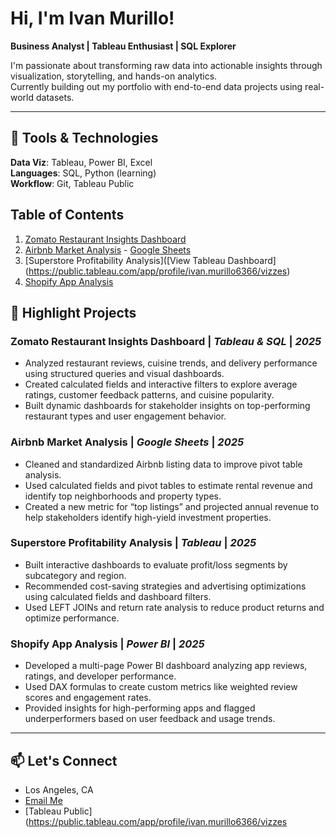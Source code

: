 # Hi, I'm Ivan Murillo!

**Business Analyst | Tableau Enthusiast | SQL Explorer**

I'm passionate about transforming raw data into actionable insights through visualization, storytelling, and hands-on analytics.  
Currently building out my portfolio with end-to-end data projects using real-world datasets.

---

## 🔧 Tools & Technologies
**Data Viz**: Tableau, Power BI, Excel  
**Languages**: SQL, Python (learning)  
**Workflow**: Git, Tableau Public  
## Table of Contents

1. [Zomato Restaurant Insights Dashboard](https://github.com/IVANMURILLO97/Data_projects_TripleTen/tree/main/Zomato_Project)
22. [Airbnb Market Analysis](https://github.com/IVANMURILLO97/Data_projects_TripleTen/tree/main/Airbnb_Project) - [Google Sheets](https://docs.google.com/spreadsheets/d/17LRWp88BdT2FkGr-UXj7gqLOLJJUUD7-oPJJa62E56gc/edit?usp=sharing)
3. [Superstore Profitability Analysis]([View Tableau Dashboard] (https://public.tableau.com/app/profile/ivan.murillo6366/vizzes)
4. [Shopify App Analysis](https://github.com/IVANMURILLO97/Data_projects_TripleTen/tree/main/Shopify_Project)

## 📁 Highlight Projects

### **Zomato Restaurant Insights Dashboard** | *Tableau & SQL* | *2025*
- Analyzed restaurant reviews, cuisine trends, and delivery performance using structured queries and visual dashboards.
- Created calculated fields and interactive filters to explore average ratings, customer feedback patterns, and cuisine popularity.
- Built dynamic dashboards for stakeholder insights on top-performing restaurant types and user engagement behavior.

### **Airbnb Market Analysis** | *Google Sheets* | *2025*
- Cleaned and standardized Airbnb listing data to improve pivot table analysis.
- Used calculated fields and pivot tables to estimate rental revenue and identify top neighborhoods and property types.
- Created a new metric for “top listings” and projected annual revenue to help stakeholders identify high-yield investment properties.

### **Superstore Profitability Analysis** | *Tableau* | *2025*
- Built interactive dashboards to evaluate profit/loss segments by subcategory and region.
- Recommended cost-saving strategies and advertising optimizations using calculated fields and dashboard filters.
- Used LEFT JOINs and return rate analysis to reduce product returns and optimize performance.

### **Shopify App Analysis** | *Power BI* | *2025*
- Developed a multi-page Power BI dashboard analyzing app reviews, ratings, and developer performance.
- Used DAX formulas to create custom metrics like weighted review scores and engagement rates.
- Provided insights for high-performing apps and flagged underperformers based on user feedback and usage trends.

---

## 📫 Let's Connect
- Los Angeles, CA  
- [Email Me](ivanmurillo097@outlook.com)  
- [Tableau Public](https://public.tableau.com/app/profile/ivan.murillo6366/vizzes
